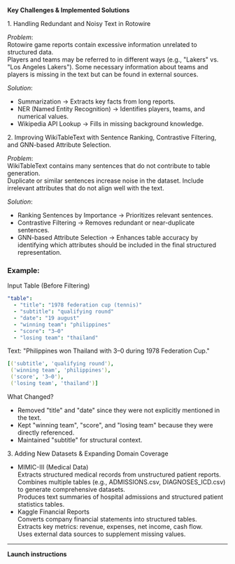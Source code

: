 **Key Challenges & Implemented Solutions**

1️. Handling Redundant and Noisy Text in Rotowire  

*Problem*:  
Rotowire game reports contain excessive information unrelated to structured data.  
Players and teams may be referred to in different ways (e.g., "Lakers" vs. "Los Angeles Lakers").
Some necessary information about teams and players is missing in the text but can be found in external sources.

*Solution*:
-  Summarization → Extracts key facts from long reports.  
-  NER (Named Entity Recognition) → Identifies players, teams, and numerical values.  
-  Wikipedia API Lookup → Fills in missing background knowledge.  


2️. Improving WikiTableText with Sentence Ranking, Contrastive Filtering, and GNN-based Attribute Selection.

*Problem*:  
WikiTableText contains many sentences that do not contribute to table generation.  
Duplicate or similar sentences increase noise in the dataset. 
Include irrelevant attributes that do not align well with the text.

*Solution*:  
-   Ranking Sentences by Importance → Prioritizes relevant sentences.  
-  Contrastive Filtering → Removes redundant or near-duplicate sentences.
-  GNN-based Attribute Selection → Enhances table accuracy by identifying which attributes should be included in the final structured representation.

###  Example:

Input Table (Before Filtering)
```yaml
"table":  
  - "title": "1978 federation cup (tennis)"  
  - "subtitle": "qualifying round"  
  - "date": "19 august"  
  - "winning team": "philippines"  
  - "score": "3–0"  
  - "losing team": "thailand"
```

Text:
 "Philippines won Thailand with 3–0 during 1978 Federation Cup."
 
```yaml
[('subtitle', 'qualifying round'), 
 ('winning team', 'philippines'), 
 ('score', '3–0'), 
 ('losing team', 'thailand')]
```

What Changed?  
* Removed "title" and "date" since they were not explicitly mentioned in the text.
* Kept "winning team", "score", and "losing team" because they were directly referenced.
* Maintained "subtitle" for structural context.

3️. Adding New Datasets & Expanding Domain Coverage  

-   MIMIC-III (Medical Data)  
Extracts structured medical records from unstructured patient reports.  
Combines multiple tables (e.g., ADMISSIONS.csv, DIAGNOSES_ICD.csv) to generate comprehensive datasets.  
Produces text summaries of hospital admissions and structured patient statistics tables.  
-  Kaggle Financial Reports  
Converts company financial statements into structured tables.  
Extracts key metrics: revenue, expenses, net income, cash flow.  
Uses external data sources to supplement missing values.

---


**Launch instructions**




